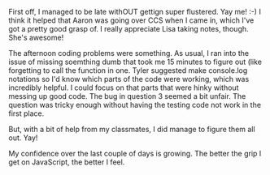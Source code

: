 First off, I managed to be late withOUT gettign super flustered. Yay me!  :-)  I think it helped that Aaron was going over CCS when I came in, which I've got a pretty good grasp of.  I really appreciate Lisa taking notes, though. She's awesome!

The afternoon coding problems were something. As usual, I ran into the issue of missing soemthing dumb that took me 15 minutes to figure out (like forgetting to call the function in one. Tyler suggested make console.log notations so I'd know which parts of the code were working, which was incredibly helpful. I could focus on that parts that were hinky without messing up good code. The bug in question 3 seemed a bit unfair. The question was tricky enough without having the testing code not work in the first place. 

But, with a bit of help from my classmates, I did manage to figure them all out. Yay! 

My confidence over the last couple of days is growing. The better the grip I get on JavaScript, the better I feel.
